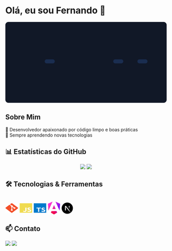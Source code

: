 # Olá, eu sou Fernando 👋

<div align="center">
  <img src="https://github.com/FernandoPestillo/FernandoPestillo/blob/main/git-network.svg" alt="Git Network Animation" width="800">
</div>

## Sobre Mim

🚀 Desenvolvedor apaixonado por código limpo e boas práticas </br>
🌱 Sempre aprendendo novas tecnologias </br>

## 📊 Estatísticas do GitHub

<div align="center">
  <img height="180em" src="https://github-readme-stats.vercel.app/api?username=FernandoPestillo&show_icons=true&theme=dracula&include_all_commits=true&count_private=true"/>
  <img height="180em" src="https://github-readme-stats.vercel.app/api/top-langs/?username=FernandoPestillo&layout=compact&langs_count=7&theme=dracula"/>
</div>

## 🛠️ Tecnologias & Ferramentas
<div style="display: inline_block"><br>
    <img align="center" alt="Git" height="30" width="40" src="https://raw.githubusercontent.com/devicons/devicon/master/icons/git/git-original.svg">

  <img align="center" alt="JavaScript" height="30" width="40" src="https://raw.githubusercontent.com/devicons/devicon/master/icons/javascript/javascript-plain.svg">
  <img align="center" alt="TypeScript" height="30" width="40" src="https://raw.githubusercontent.com/devicons/devicon/master/icons/typescript/typescript-plain.svg">
  <img align="center" alt="Angular" height="40" width="40" src="https://raw.githubusercontent.com/devicons/devicon/refs/heads/master/icons/angular/angular-original.svg">
  <img align="center" alt="Next" height="35" width="35" src="https://raw.githubusercontent.com/devicons/devicon/refs/heads/master/icons/nextjs/nextjs-original.svg">
</div>

## 📫 Contato

<div> 
  <a href="https://www.linkedin.com/in/fernando-pestillo-95b5b5264/" target="_blank"><img src="https://img.shields.io/badge/-LinkedIn-%230077B5?style=for-the-badge&logo=linkedin&logoColor=white" target="_blank"></a>
  <a href="mailto:fernandopestillo@gmail.com"><img src="https://img.shields.io/badge/-Gmail-%23333?style=for-the-badge&logo=gmail&logoColor=white" target="_blank"></a>
</div>
